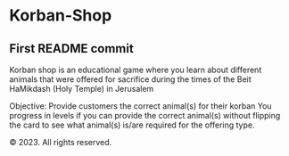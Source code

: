 # Korban-Shop
## First README commit

Korban shop is an educational game where you learn about different animals that were offered for sacrifice during 
the times of the Beit HaMikdash (Holy Temple) in Jerusalem

Objective: Provide customers the correct animal(s) for their korban
You progress in levels if you can provide the correct animal(s) without flipping the card
to see what animal(s) is/are required for the offering type.

&copy; 2023. All rights reserved.
